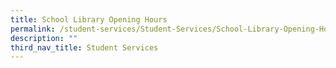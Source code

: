 ```yaml
---
title: School Library Opening Hours
permalink: /student-services/Student-Services/School-Library-Opening-Hours/
description: ""
third_nav_title: Student Services
---
```


